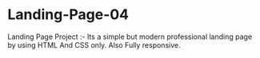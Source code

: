 # Landing-Page-04
Landing Page Project :- Its a simple but modern professional landing page by using HTML And CSS only. Also Fully responsive.
